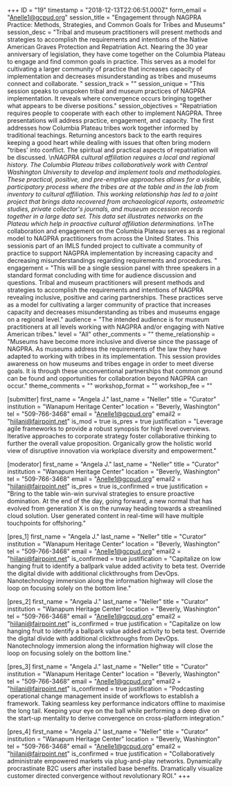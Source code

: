 +++
ID = "19"
timestamp = "2018-12-13T22:06:51.000Z"
form_email = "Anelle1@gcpud.org"
session_title = "Engagement through NAGPRA Practice: Methods, Strategies, and Common Goals for Tribes and Museums"
session_desc = "Tribal and museum practitioners will present methods and strategies to accomplish the requirements and intentions of the Native American Graves Protection and Repatriation Act. Nearing the 30 year anniversary of legislation, they have come together on the Columbia Plateau to engage and find common goals in practice. This serves as a model for cultivating a larger community of practice that increases capacity of implementation and decreases misunderstanding as tribes and museums connect and collaborate.  "
session_track = ""
session_unique = "This session speaks to unspoken tribal and museum practices of NAGPRA implementation. It reveals where convergence occurs bringing together what appears to be diverse positions."
session_objectives = "Repatriation requires people to cooperate with each other to implement NAGPRA. Three presentations will address practice, engagement, and capacity. The first addresses how Columbia Plateau tribes work together informed by traditional teachings. Returning ancestors back to the earth requires keeping a good heart while dealing with issues that often bring modern \"tribes' into conflict. The spiritual and practical aspects of repatriation will be discussed. \n*NAGPRA cultural affiliation requires a local and regional history. The Columbia Plateau tribes collaboratively work with Central Washington University to develop and implement tools and methodologies. These practical, positive, and pre-emptive approaches allows for a visible, participatory process where the tribes are at the table and in the lab from inventory to cultural affiliation. This working relationship has led to a joint project that brings data recovered from archaeological reports, osteometric studies, private collector's journals, and museum accession records together in a large data set. This data set illustrates networks on the Plateau which help in proactive cultural affiliation determinations. \n*The collaboration and engagement on the Columbia Plateau serves as a regional model to NAGPRA practitioners from across the United States. This sessionis part of an IMLS funded project to cultivate a community of practice to support NAGPRA implementation by increasing capacity and decreasing misunderstandings regarding requirements and procedures. "
engagement = "This will be a single session panel with three speakers in a standard format concluding with time for audience discussion and questions. Tribal and museum practitioners will present methods and strategies to accomplish the requirements and intentions of NAGPRA revealing inclusive, positive and caring partnerships. These practices serve as a model for cultivating a larger community of practice that increases capacity and decreases misunderstanding as tribes and museums engage on a regional level."
audience = "The intended audience is for museum practitioners at all levels working with NAGPRA and/or engaging with Native American tribes."
level = "All"
other_comments = ""
theme_relationship = "Museums have become more inclusive and diverse since the passage of NAGPRA. As museums address the requirements of the law they have adapted to working with tribes in its implementation. This session provides awareness on how museums and tribes engage in order to meet diverse goals. It is through these unconventional partnerships that common ground can be found and opportunities for collaboration beyond NAGPRA can occur."
theme_comments = ""
workshop_format = ""
workshop_fee = ""

[submitter]
first_name = "Angela J."
last_name = "Neller"
title = "Curator"
institution = "Wanapum Heritage Center"
location = "Beverly, Washington"
tel = "509-766-3468"
email = "Anelle1@gcpud.org"
email2 = "hiilani@fairpoint.net"
is_mod = true
is_pres = true
justification = "Leverage agile frameworks to provide a robust synopsis for high level overviews. Iterative approaches to corporate strategy foster collaborative thinking to further the overall value proposition. Organically grow the holistic world view of disruptive innovation via workplace diversity and empowerment."

[moderator]
first_name = "Angela J."
last_name = "Neller"
title = "Curator"
institution = "Wanapum Heritage Center"
location = "Beverly, Washington"
tel = "509-766-3468"
email = "Anelle1@gcpud.org"
email2 = "hiilani@fairpoint.net"
is_pres = true
is_confirmed = true
justification = "Bring to the table win-win survival strategies to ensure proactive domination. At the end of the day, going forward, a new normal that has evolved from generation X is on the runway heading towards a streamlined cloud solution. User generated content in real-time will have multiple touchpoints for offshoring."

[pres_1]
first_name = "Angela J."
last_name = "Neller"
title = "Curator"
institution = "Wanapum Heritage Center"
location = "Beverly, Washington"
tel = "509-766-3468"
email = "Anelle1@gcpud.org"
email2 = "hiilani@fairpoint.net"
is_confirmed = true
justification = "Capitalize on low hanging fruit to identify a ballpark value added activity to beta test. Override the digital divide with additional clickthroughs from DevOps. Nanotechnology immersion along the information highway will close the loop on focusing solely on the bottom line."

[pres_2]
first_name = "Angela J."
last_name = "Neller"
title = "Curator"
institution = "Wanapum Heritage Center"
location = "Beverly, Washington"
tel = "509-766-3468"
email = "Anelle1@gcpud.org"
email2 = "hiilani@fairpoint.net"
is_confirmed = true
justification = "Capitalize on low hanging fruit to identify a ballpark value added activity to beta test. Override the digital divide with additional clickthroughs from DevOps. Nanotechnology immersion along the information highway will close the loop on focusing solely on the bottom line."

[pres_3]
first_name = "Angela J."
last_name = "Neller"
title = "Curator"
institution = "Wanapum Heritage Center"
location = "Beverly, Washington"
tel = "509-766-3468"
email = "Anelle1@gcpud.org"
email2 = "hiilani@fairpoint.net"
is_confirmed = true
justification = "Podcasting operational change management inside of workflows to establish a framework. Taking seamless key performance indicators offline to maximise the long tail. Keeping your eye on the ball while performing a deep dive on the start-up mentality to derive convergence on cross-platform integration."

[pres_4]
first_name = "Angela J."
last_name = "Neller"
title = "Curator"
institution = "Wanapum Heritage Center"
location = "Beverly, Washington"
tel = "509-766-3468"
email = "Anelle1@gcpud.org"
email2 = "hiilani@fairpoint.net"
is_confirmed = true
justification = "Collaboratively administrate empowered markets via plug-and-play networks. Dynamically procrastinate B2C users after installed base benefits. Dramatically visualize customer directed convergence without revolutionary ROI."
+++

